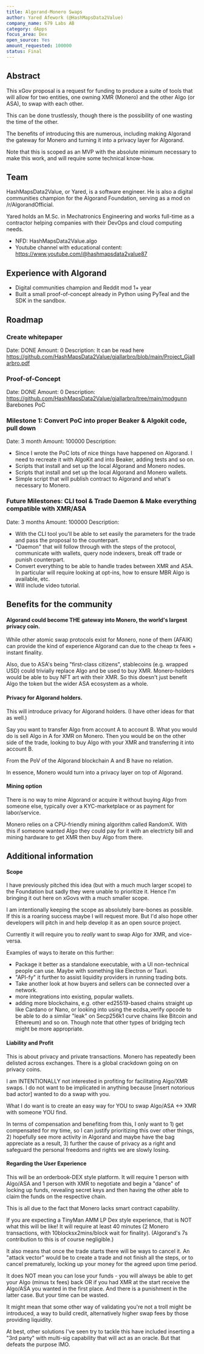 ```yaml
---
title: Algorand-Monero Swaps
author: Yared Afework (@HashMapsData2Value)
company_name: 679 Labs AB
category: dApps
focus_area: Dex
open_source: Yes
amount_requested: 100000
status: Final
---
```


## Abstract
This xGov proposal is a request for funding to produce a suite of tools that will allow for two entities, one owning XMR (Monero) and the other Algo (or ASA), to swap with each other.

This can be done trustlessly, though there is the possibility of one wasting the time of the other.

The benefits of introducing this are numerous, including making Algorand the gateway for Monero and turning it into a privacy layer for Algorand.

Note that this is scoped as an MVP with the absolute minimum necessary to make this work, and will require some technical know-how.

## Team
HashMapsData2Value, or Yared, is a software engineer. He is also a digital communities champion for the Algorand Foundation, serving as a mod on /r/AlgorandOfficial.

Yared holds an M.Sc. in Mechatronics Engineering and works full-time as a contractor helping companies with their DevOps and cloud computing needs.

- NFD: HashMapsData2Value.algo
- Youtube channel with educational content: https://www.youtube.com/@hashmapsdata2value87

## Experience with Algorand

- Digital communities champion and Reddit mod 1+ year
- Built a small proof-of-concept already in Python using PyTeal and the SDK in the sandbox.

## Roadmap
### Create whitepaper 
Date: DONE
Amount: 0
Description: It can be read here https://github.com/HashMapsData2Value/gjallarbro/blob/main/Project_Gjallarbro.pdf

### Proof-of-Concept
Date: DONE
Amount: 0
Description: https://github.com/HashMapsData2Value/gjallarbro/tree/main/modgunn Barebones PoC

### Milestone 1: Convert PoC into proper Beaker & Algokit code, pull down 
Date: 3 month
Amount: 100000
Description: 
- Since I wrote the PoC lots of nice things have happened on Algorand. I need to recreate it with AlgoKit and into Beaker, adding tests and so on.
- Scripts that install and set up the local Algorand and Monero nodes.
- Scripts that install and set up the local Algorand and Monero wallets.
- Simple script that will publish contract to Algorand and what's necessary to Monero.

### Future Milestones: CLI tool & Trade Daemon & Make everything compatible with XMR/ASA
Date: 3 months
Amount: 100000
Description: 
- With the CLI tool you'll be able to set easily the parameters for the trade and pass the proposal to the counterpart.
- "Daemon" that will follow through with the steps of the protocol, communicate with wallets, query node indexers, break off trade or punish counterpart.
- Convert everything to be able to handle trades between XMR and ASA. In particular will require looking at opt-ins, how to ensure MBR Algo is available, etc.
- Will include video tutorial.

## Benefits for the community

#### Algorand could become THE gateway into Monero, the world's largest privacy coin.

While other atomic swap protocols exist for Monero, none of them (AFAIK) can provide the kind of experience Algorand can due to the cheap tx fees + instant finality.

Also, due to ASA's being "first-class citizens", stablecoins (e.g. wrapped USD) could trivially replace Algo and be used to buy XMR. Monero-holders would be able to buy NFT art with their XMR. So this doesn't just benefit Algo the token but the wider ASA ecosystem as a whole.

#### Privacy for Algorand holders.

This will introduce privacy for Algorand holders. (I have other ideas for that as well.)

Say you want to transfer Algo from account A to account B. What you would do is sell Algo in A for XMR on Monero. Then you would be on the other side of the trade, looking to buy Algo with your XMR and transferring it into account B. 

From the PoV of the Algorand blockchain A and B have no relation.

In essence, Monero would turn into a privacy layer on top of Algorand.

#### Mining option

There is no way to mine Algorand or acquire it without buying Algo from someone else, typically over a KYC-marketplace or as payment for labor/service.

Monero relies on a CPU-friendly mining algorithm called RandomX. With this if someone wanted Algo they could pay for it with an electricty bill and mining hardware to get XMR then buy Algo from there.


## Additional information

#### Scope

I have previously pitched this idea (but with a much much larger scope) to the Foundation but sadly they were unable to prioritize it. Hence I'm bringing it out here on xGovs with a much smaller scope.

I am intentionally keeping the scope as absolutely bare-bones as possible. If this is a roaring success maybe I will request more. But I'd also hope other developers will pitch in and help develop it as an open source project.

Currently it will require you to *really* want to swap Algo for XMR, and vice-versa.

Examples of ways to iterate on this further:
- Package it better as a standalone executable, with a UI non-technical people can use. Maybe with something like Electron or Tauri.
- "API-fy" it further to assist liquidity providers in running trading bots.
- Take another look at how buyers and sellers can be connected over a network.
- more integrations into existing, popular wallets.
- adding more blockchains, e.g. other ed25519-based chains straight up like Cardano or Nano, or looking into using the ecdsa_verify opcode to be able to do a similar "leak" on Secp256k1 curve chains like Bitcoin and Ethereum) and so on. Though note that other types of bridging tech might be more appropriate.

#### Liability and Profit

This is about privacy and private transactions. Monero has repeatedly been delisted across exchanges. There is a global crackdown going on on privacy coins.

I am INTENTIONALLY not interested in profiting for facilitating Algo/XMR swaps. I do not want to be implicated in anything because \[insert notorious bad actor\] wanted to do a swap with you. 

What I do want is to create an easy way for YOU to swap Algo/ASA <-> XMR with someone YOU find.

In terms of compensation and benefiting from this, I only want to 1) get compensated for my time, so I can justify prioritizing this over other things, 2) hopefully see more activity in Algorand and maybe have the bag appreciate as a result, 3) further the cause of privacy as a right and safeguard the personal freedoms and rights we are slowly losing.

#### Regarding the User Experience

This will be an orderbook-DEX style platform. It will require 1 person with Algo/ASA and 1 person with XMR to negotiate and begin a "dance" of locking up funds, revealing secret keys and then having the other able to claim the funds on the respective chain.

This is all due to the fact that Monero lacks smart contract capability.

If you are expecting a TinyMan AMM LP Dex style experience, that is NOT what this will be like! It will require at least 40 minutes (2 Monero transactions, with 10blocksx2mins/block wait for finality). (Algorand's 7s contribution to this is of course negligible.) 

It also means that once the trade starts there will be ways to cancel it. An "attack vector" would be to create a trade and not finish all the steps, or to cancel prematurely, locking up your money for the agreed upon time period.

It does NOT mean you can lose your funds - you will always be able to get your Algo (minus tx fees) back OR if you had XMR at the start receive the Algo/ASA you wanted in the first place. And there is a punishment in the latter case. But your time can be wasted.

It might mean that some other way of validating you're not a troll might be introduced, a way to build credit, alternatively higher swap fees by those providing liquidity.

At best, other solutions I've seen try to tackle this have included inserting a "3rd party" with multi-sig capability that will act as an oracle. But that defeats the purpose IMO.
